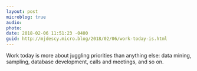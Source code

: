 ```yaml
---
layout: post
microblog: true
audio: 
photo: 
date: 2018-02-06 11:51:23 -0400
guid: http://mjdescy.micro.blog/2018/02/06/work-today-is.html
---
```

Work today is more about juggling priorities than anything else: data mining, sampling, database development, calls and meetings, and so on.

